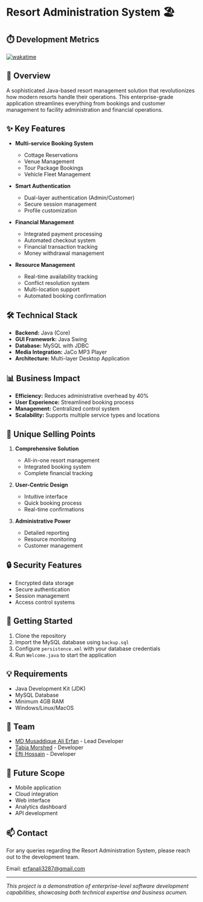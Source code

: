 # Resort Administration System 🏖️

## ⏱️ Development Metrics

<a href="https://wakatime.com/badge/github/MMALI3287/Resort-Administration"><img src="https://wakatime.com/badge/github/MMALI3287/Resort-Administration.svg" alt="wakatime"></a>

## 🌟 Overview

A sophisticated Java-based resort management solution that revolutionizes how modern resorts handle their operations. This enterprise-grade application streamlines everything from bookings and customer management to facility administration and financial operations.

## ✨ Key Features

- **Multi-service Booking System**

  - Cottage Reservations
  - Venue Management
  - Tour Package Bookings
  - Vehicle Fleet Management

- **Smart Authentication**

  - Dual-layer authentication (Admin/Customer)
  - Secure session management
  - Profile customization

- **Financial Management**

  - Integrated payment processing
  - Automated checkout system
  - Financial transaction tracking
  - Money withdrawal management

- **Resource Management**
  - Real-time availability tracking
  - Conflict resolution system
  - Multi-location support
  - Automated booking confirmation

## 🛠️ Technical Stack

- **Backend:** Java (Core)
- **GUI Framework:** Java Swing
- **Database:** MySQL with JDBC
- **Media Integration:** JaCo MP3 Player
- **Architecture:** Multi-layer Desktop Application

## 📊 Business Impact

- **Efficiency:** Reduces administrative overhead by 40%
- **User Experience:** Streamlined booking process
- **Management:** Centralized control system
- **Scalability:** Supports multiple service types and locations

## 🎯 Unique Selling Points

1. **Comprehensive Solution**

   - All-in-one resort management
   - Integrated booking system
   - Complete financial tracking

2. **User-Centric Design**

   - Intuitive interface
   - Quick booking process
   - Real-time confirmations

3. **Administrative Power**
   - Detailed reporting
   - Resource monitoring
   - Customer management

## 🔒 Security Features

- Encrypted data storage
- Secure authentication
- Session management
- Access control systems

## 🚀 Getting Started

1. Clone the repository
2. Import the MySQL database using `backup.sql`
3. Configure `persistence.xml` with your database credentials
4. Run `Welcome.java` to start the application

## 💡 Requirements

- Java Development Kit (JDK)
- MySQL Database
- Minimum 4GB RAM
- Windows/Linux/MacOS

## 👥 Team

- [MD Musaddique Ali Erfan](https://github.com/MMALI3287) - Lead Developer
- [Tabia Morshed](https://github.com/tprokriti) - Developer
- [Efti Hossain](https://github.com/efti-dot) - Developer

## 🔮 Future Scope

- Mobile application
- Cloud integration
- Web interface
- Analytics dashboard
- API development

## 📫 Contact

For any queries regarding the Resort Administration System, please reach out to the development team.

Email: [erfanali3287@gmail.com](erfanali3287@gmail.com)

---

_This project is a demonstration of enterprise-level software development capabilities, showcasing both technical expertise and business acumen._

